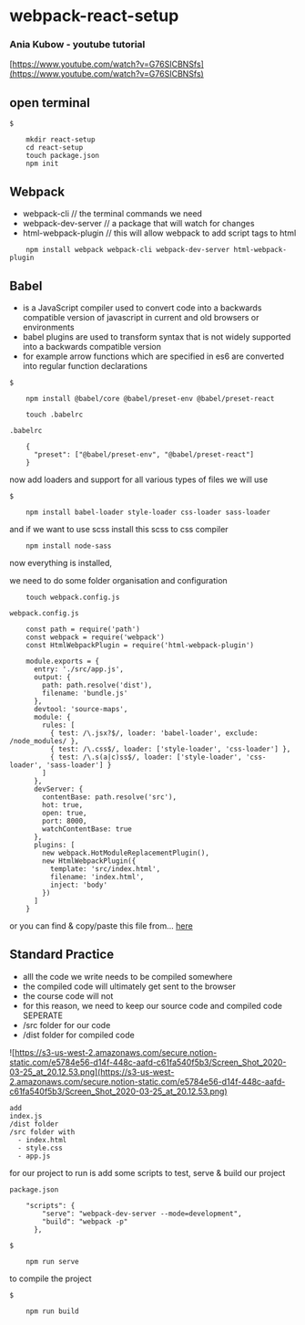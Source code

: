 # webpack-react-setup
### Ania Kubow - youtube tutorial 
[https://www.youtube.com/watch?v=G76SICBNSfs](https://www.youtube.com/watch?v=G76SICBNSfs)

## open terminal

`$`
```
    mkdir react-setup
    cd react-setup
    touch package.json
    npm init
```

## Webpack 

- webpack-cli // the terminal commands we need
- webpack-dev-server // a package that will watch for changes
- html-webpack-plugin // this will allow webpack to add script tags to html
```
    npm install webpack webpack-cli webpack-dev-server html-webpack-plugin
```
## Babel

- is a JavaScript compiler used to convert code into a backwards compatible version of javascript in current and old browsers or environments
- babel plugins are used to transform syntax that is not widely supported into a backwards compatible version
- for example arrow functions which are specified in es6 are converted into regular function declarations

`$`
```
    npm install @babel/core @babel/preset-env @babel/preset-react
    
    touch .babelrc
```

`.babelrc`
```
    {
      "preset": ["@babel/preset-env", "@babel/preset-react"]
    }
```
now add loaders and support for all various types of files we will use

`$`
```
    npm install babel-loader style-loader css-loader sass-loader
```

and if we want to use scss install this scss to css compiler 
```
    npm install node-sass
```
now everything is installed, 

we need to do some folder organisation and  configuration
```
    touch webpack.config.js
```

`webpack.config.js`
```
    const path = require('path')
    const webpack = require('webpack')
    const HtmlWebpackPlugin = require('html-webpack-plugin')
    
    module.exports = {
      entry: './src/app.js',
      output: {
        path: path.resolve('dist'),
        filename: 'bundle.js'
      },
      devtool: 'source-maps',
      module: {
        rules: [
          { test: /\.jsx?$/, loader: 'babel-loader', exclude: /node_modules/ },
          { test: /\.css$/, loader: ['style-loader', 'css-loader'] },
          { test: /\.s(a|c)ss$/, loader: ['style-loader', 'css-loader', 'sass-loader'] }
        ]
      },
      devServer: {
        contentBase: path.resolve('src'),
        hot: true,
        open: true,
        port: 8000,
        watchContentBase: true
      },
      plugins: [
        new webpack.HotModuleReplacementPlugin(),
        new HtmlWebpackPlugin({
          template: 'src/index.html',
          filename: 'index.html',
          inject: 'body'
        })
      ]
    }
```
or you can find & copy/paste this file from... [here](https://github.com/kubowania/React-app-setup/blob/master/webpack.config.js)



## Standard Practice

- alll the code we write needs to be compiled somewhere
- the compiled code will ultimately get sent to the browser
- the course code will not
- for this reason, we need to keep our source code and compiled code SEPERATE
- /src folder for our code
- /dist folder for compiled code

![https://s3-us-west-2.amazonaws.com/secure.notion-static.com/e5784e56-d14f-448c-aafd-c61fa540f5b3/Screen_Shot_2020-03-25_at_20.12.53.png](https://s3-us-west-2.amazonaws.com/secure.notion-static.com/e5784e56-d14f-448c-aafd-c61fa540f5b3/Screen_Shot_2020-03-25_at_20.12.53.png)

```
add 
index.js
/dist folder 
/src folder with
  - index.html
  - style.css
  - app.js
```


for our project to run is add some scripts to test, serve & build our project

`package.json`
```
    "scripts": {
        "serve": "webpack-dev-server --mode=development",
        "build": "webpack -p"
      }, 
```

`$`
```
    npm run serve
```
 

to compile the project

`$`
```
    npm run build
```    
    

